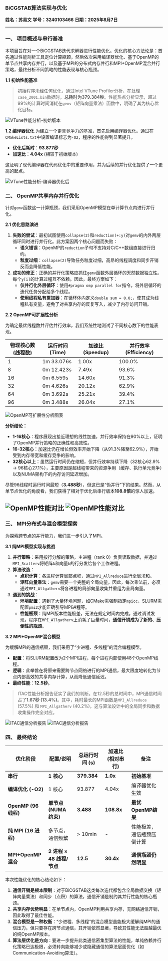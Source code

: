 ### BiCGSTAB算法实现与优化



**姓名：苏易文** 
**学号：3240103466**
**日期：2025年8月7日**

------



### **一、 项目概述与串行基准**



本项目旨在对一个BiCGSTAB迭代求解器进行性能优化。优化的核心方法论是：首先通过性能剖析工具定位计算瓶颈，然后依次采用编译器优化、基于OpenMP的单节点共享内存并行，以及基于MPI的分布式内存并行和MPI+OpenMP混合并行策略，最终分析不同策略的性能表现与核心瓶颈。

**1.1 初始性能基准**

> 初始程序未经任何优化，通过Intel VTune Profiler分析，在处理`case_2001.bin`数据时，**总耗时为379.384秒**。性能热点分析显示，超过99%的计算时间消耗在`gemv`（矩阵向量乘法）函数中，明确了其为核心优化目标。

![VTune性能分析-初始版本](../assets/image-20250909214805195.png)

**1.2 编译器优化** 为建立一个更具竞争力的基准，首先启用编译器优化。通过在`CMakeLists.txt`中设置编译标志为`-O2`，程序的性能得到显著提升。



- **优化后耗时**：**93.877秒**
- **加速比**：**4.04x** (相较于初始版本)

这证明了现代编译器在代码优化中的重要作用，并为后续的并行优化提供了一个更高的起点。

![VTune性能分析-编译器优化后](../assets/image.png)

### **二、 OpenMP共享内存并行优化**



针对`gemv`函数这一计算瓶颈，我们采用OpenMP模型在单计算节点内进行并行化。

**2.1 优化思路演进**

1. **失败的尝试**：最初试图使用`collapse(2)`和`reduction(+:y)`对`gemv`的内外两层循环同时进行并行化。此方案因两个核心问题而失败：
   - **语义错误**：OpenMP的`reduction`子句不支持对C/C++数组直接进行归约。
   - **粒度过细**：`collapse(2)`导致任务粒度过细，高昂的线程调度和同步开销反而会降低性能。
2. **成功的修正**：正确的并行化策略应抓住`gemv`函数外层循环的天然数据独立性。每个`y[i]`的计算过程互不依赖。因此，最终方案如下：
   - **仅并行化外层循环**：使用`#pragma omp parallel for`指令，将外层循环的迭代任务分配给多个线程。
   - **使用线程私有累加器**：在循环体内定义`double sum = 0.0;`，使其成为线程私有变量，避免了对共享内存的反复写入，减少了内存访问开销。

**2.2 OpenMP可扩展性分析**

为确定最优线程数并评估并行效率，我们系统性地测试了不同核心数下的性能表现。

| 物理核心数(线程数) | 运行时间 (Time) | 加速比 (Speedup) | 并行效率 (Efficiency) |
| ------------------ | --------------- | ---------------- | --------------------- |
| 1                  | 1m 33.076s      | 1.00x            | 100.0%                |
| 8                  | 0m 12.423s      | 7.49x            | 93.6%                 |
| 16                 | 0m 6.559s       | 14.60x           | 91.3%                 |
| 32                 | 0m 4.626s       | 20.12x           | 62.9%                 |
| 64                 | 0m 3.692s       | 25.21x           | 39.4%                 |
| 96                 | 0m 3.488s       | 26.04x           | 27.1%                 |

![OpenMP可扩展性分析图表](../assets/image-20250909214930548.png)

**分析结论：**

- **1-16核心**：程序展现出接近理想的线性加速，并行效率保持在90%以上，证明了OpenMP并行策略的正确性和高效性。
- **16-32核心**：加速比仍在增长但效率开始下降（从91.3%降至62.9%），开始受到内存带宽和缓存竞争的影响。
- **32核心以上**：虽然运行时间仍在缩短，但并行效率持续下降（32核心62.9% → 96核心27.1%），主要原因是超线程带来的资源争用（缓存、执行单元竞争）以及NUMA架构下的内存访问延迟增加。

尽管96线程时运行时间最短（**3.488秒**），但这已是“伪并行”下的结果。然而，从单节点优化的角度看，我们获得了相对于优化后串行版本**108.8倍**的惊人加速。

![OpenMP性能对比](../assets/image-20250909214914518.png)
![OpenMP性能对比](../assets/线程占用.png)
------



### **三、 MPI分布式与混合模型探索**



为探索跨节点的并行能力，我们进一步引入了MPI。

**3.1 纯MPI模型实现与挑战**

1. **并行策略**：采用按行分解的策略，主进程（rank 0）负责读取数据，并通过`MPI_Scatterv`将矩阵`A`和向量`b`的行分发给各个工作进程。
2. **算法改造**：
   - **点积计算**：各进程计算局部点积，通过`MPI_Allreduce`进行全局求和。
   - **矩阵向量乘法**：`gemv`需要一个完整的全局向量。因此，每次乘法前，必须通过`MPI_Allgatherv`将各进程的局部向量收集并重组为全局向量。
3. **遇到的挑战**：
   - **环境配置**：遇到了大量环境问题，如CMake需强制指定`mpicc`，SLURM需配置`pmi2`才能正确引导MPI进程等。
   - **性能瓶颈**：纯MPI版本性能极差，无法在规定时间内完成。通过调试发现，程序在`MPI_Allgatherv`上消耗了巨量时间，**通信开销成为了新的、压倒性的瓶颈**。

**3.2 MPI+OpenMP混合模型**

为缓解MPI的通信瓶颈，我们采用了“少进程、多线程”的混合编程模型。

- **配置**：将SLURM配置改为2个MPI进程，每个进程内部使用48个OpenMP线程。
- **逻辑**：此举旨在将原来需要跨节点网络进行的MPI通信，最大限度地转化为节点内部高效的共享内存计算，从而降低通信延迟。
- **最终性能**：**12.5秒**。

> ITAC性能分析报告证实了我们的判断。在12.5秒的总时间中，MPI通信时间占了**1.67秒 (13.4%)**。其中，耗时最长的MPI函数是`MPI_Allreduce` (57.5%) 和 `MPI_Allgatherv` (40.2%)，这与算法设计中的全局同步和数据收集操作完全对应。

![ITAC通信分析报告](../assets/itac.png)
![ITAC通信分析报告](../assets/itaczhanyong.png)
### **四、 最终结论**



| 优化阶段             | 配置/说明                 | 总运行时间 (s) | 加速比 (相对串行) | 备注                       |
| -------------------- | ------------------------- | -------------- | ----------------- | -------------------------- |
| **串行**             | **1 核心**                | **379.384**    | **1.0x**          | **初始基准**               |
| **编译优化 (-O2)**   | 1 核心                    | 93.877         | 4.04x             | 编译器优化生效             |
| **OpenMP (96 线程)** | **单节点 (NUMA 约束)**    | **3.488**      | **108.8x**        | **最优OpenMP结果**         |
| **纯 MPI (16 进程)** | 多节点，通信频繁          | > 10min        | -                 | 性能极差，通信瓶颈压倒计算 |
| **MPI+OpenMP 混合**  | **2 进程 × 48 线程/节点** | **12.5**       | **30.4x**         | **通信瓶颈仍然明显**       |



本次性能优化的核心结论如下：

1. **通信开销是根本限制**：对于BiCGSTAB这类每次迭代都包含全局数据交换（矩阵向量乘法）和同步（点积）的算法，通信开销是制约其并行性能的核心瓶颈。
2. **共享内存优势明显**：在单节点内，OpenMP利用共享内存，无网络通信开销，因此取得了最佳性能。
3. **混合模型是一种权衡**：“少进程、多线程”的混合模型虽能极大缓解纯MPI的通信压力，但只要存在跨节点通信，其开销依然显著，导致其性能无法超越最优的纯OpenMP版本。
4. **算法层优化是方向**：要进一步提升此类通信密集型算法的性能，单纯依赖并行化策略已达极限，必须转向能够减少或隐藏通信的算法层面优化（如Communication-Avoiding算法）。